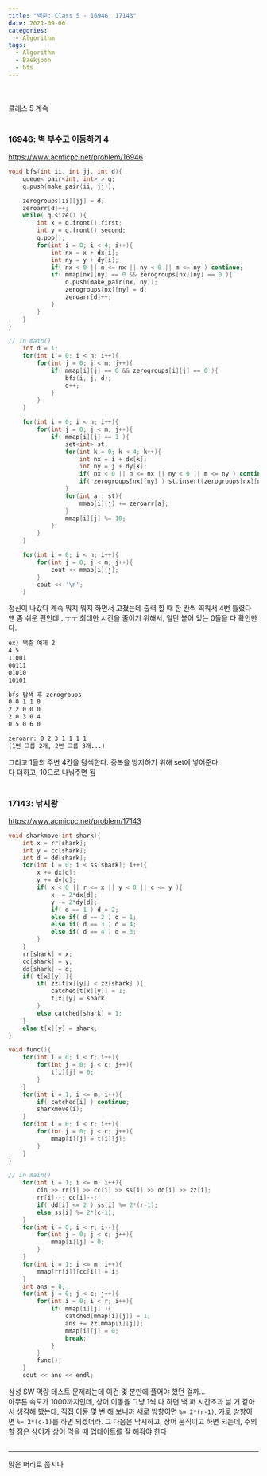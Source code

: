 ```yaml
---
title: "백준: Class 5 - 16946, 17143"
date: 2021-09-06
categories:
  - Algorithm
tags:
  - Algorithm
  - Baekjoon
  - bfs
---
```


<br></br>
클래스 5 계속
<br></br>

### 16946: 벽 부수고 이동하기 4
https://www.acmicpc.net/problem/16946
```cpp
void bfs(int ii, int jj, int d){
    queue< pair<int, int> > q;
    q.push(make_pair(ii, jj));

    zerogroups[ii][jj] = d;
    zeroarr[d]++;
    while( q.size() ){
        int x = q.front().first;
        int y = q.front().second;
        q.pop();
        for(int i = 0; i < 4; i++){
            int nx = x + dx[i];
            int ny = y + dy[i];
            if( nx < 0 || n <= nx || ny < 0 || m <= ny ) continue;
            if( mmap[nx][ny] == 0 && zerogroups[nx][ny] == 0 ){
                q.push(make_pair(nx, ny));
                zerogroups[nx][ny] = d;
                zeroarr[d]++;
            }
        }
    }
}

// in main()
    int d = 1;
    for(int i = 0; i < n; i++){
        for(int j = 0; j < m; j++){
            if( mmap[i][j] == 0 && zerogroups[i][j] == 0 ){
                bfs(i, j, d);
                d++;
            }
        }
    }

    for(int i = 0; i < n; i++){
        for(int j = 0; j < m; j++){
            if( mmap[i][j] == 1 ){
                set<int> st;
                for(int k = 0; k < 4; k++){
                    int nx = i + dx[k];
                    int ny = j + dy[k];
                    if( nx < 0 || n <= nx || ny < 0 || m <= ny ) continue;
                    if( zerogroups[nx][ny] ) st.insert(zerogroups[nx][ny]);
                }
                for(int a : st){
                    mmap[i][j] += zeroarr[a];
                }
                mmap[i][j] %= 10;
            }
        }
    }

    for(int i = 0; i < n; i++){
        for(int j = 0; j < m; j++){
            cout << mmap[i][j];
        }
        cout << '\n';
    }

```
정신이 나갔다 계속 뭐지 뭐지 하면서 고쳤는데 출력 할 때 한 칸씩 띄워서 4번 틀렸다  
얜 좀 쉬운 편인데...ㅜㅜ 최대한 시간을 줄이기 위해서, 일단 붙어 있는 0들을 다 확인한다.
```md
ex) 백준 예제 2
4 5
11001
00111
01010
10101

bfs 탐색 후 zerogroups
0 0 1 1 0
2 2 0 0 0
2 0 3 0 4
0 5 0 6 0

zeroarr: 0 2 3 1 1 1 1
(1번 그룹 2개, 2번 그룹 3개...)
```
그리고 1들의 주변 4칸을 탐색한다. 중복을 방지하기 위해 set에 넣어준다.  
다 더하고, 10으로 나눠주면 됨
<br></br>

### 17143: 낚시왕
https://www.acmicpc.net/problem/17143
```cpp
void sharkmove(int shark){
    int x = rr[shark];
    int y = cc[shark];
    int d = dd[shark];
    for(int i = 0; i < ss[shark]; i++){
        x += dx[d];
        y += dy[d];
        if( x < 0 || r <= x || y < 0 || c <= y ){
            x -= 2*dx[d];
            y -= 2*dy[d];
            if( d == 1 ) d = 2;
            else if( d == 2 ) d = 1;
            else if( d == 3 ) d = 4;
            else if( d == 4 ) d = 3;
        }
    }
    rr[shark] = x;
    cc[shark] = y;
    dd[shark] = d;
    if( t[x][y] ){
        if( zz[t[x][y]] < zz[shark] ){
            catched[t[x][y]] = 1;
            t[x][y] = shark;
        }
        else catched[shark] = 1;
    }
    else t[x][y] = shark;
}

void func(){
    for(int i = 0; i < r; i++){
        for(int j = 0; j < c; j++){
            t[i][j] = 0;
        }
    }
    for(int i = 1; i <= m; i++){
        if( catched[i] ) continue;
        sharkmove(i);
    }
    for(int i = 0; i < r; i++){
        for(int j = 0; j < c; j++){
            mmap[i][j] = t[i][j];
        }
    }
}

// in main()
    for(int i = 1; i <= m; i++){
        cin >> rr[i] >> cc[i] >> ss[i] >> dd[i] >> zz[i];
        rr[i]--; cc[i]--;
        if( dd[i] <= 2 ) ss[i] %= 2*(r-1);
        else ss[i] %= 2*(c-1);
    }
    for(int i = 0; i < r; i++){
        for(int j = 0; j < c; j++){
            mmap[i][j] = 0;
        }
    }
    for(int i = 1; i <= m; i++){
        mmap[rr[i]][cc[i]] = i;
    }
    int ans = 0;
    for(int j = 0; j < c; j++){
        for(int i = 0; i < r; i++){
            if( mmap[i][j] ){
                catched[mmap[i][j]] = 1;
                ans += zz[mmap[i][j]];
                mmap[i][j] = 0;
                break;
            }
        }
        func();
    }
    cout << ans << endl;
```
삼성 SW 역량 테스트 문제라는데 이건 몇 분만에 풀어야 했던 걸까...  
아무튼 속도가 1000까지인데, 상어 이동을 그냥 1씩 다 하면 백 퍼 시간초과 날 거 같아서 생각해 봤는데, 직접 이동 몇 번 해 보니까 세로 방향이면 `%= 2*(r-1)`, 가로 방향이면 `%= 2*(c-1)`를 하면 되겠더라.
그 다음은 낚시하고, 상어 움직이고 하면 되는데, 주의할 점은 상어가 상어 먹을 때 업데이트를 잘 해줘야 한다
<br></br>

---
맑은 머리로 풉시다
<br></br>
